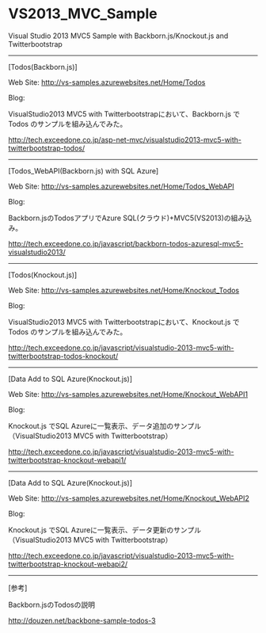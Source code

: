 VS2013_MVC_Sample
=================

Visual Studio 2013 MVC5 Sample with Backborn.js/Knockout.js and Twitterbootstrap

--------------------------------------------------------

[Todos(Backborn.js)]

Web Site: http://vs-samples.azurewebsites.net/Home/Todos

Blog: 

  VisualStudio2013 MVC5 with Twitterbootstrapにおいて、Backborn.js でTodos のサンプルを組み込んでみた。

  http://tech.exceedone.co.jp/asp-net-mvc/visualstudio2013-mvc5-with-twitterbootstrap-todos/
  
--------------------------------------------------------

[Todos_WebAPI(Backborn.js) with SQL Azure]

Web Site: http://vs-samples.azurewebsites.net/Home/Todos_WebAPI

Blog: 

  Backborn.jsのTodosアプリでAzure SQL(クラウド)+MVC5(VS2013)の組み込み。

  http://tech.exceedone.co.jp/javascript/backborn-todos-azuresql-mvc5-visualstudio2013/
  

--------------------------------------------------------

[Todos(Knockout.js)]

Web Site: http://vs-samples.azurewebsites.net/Home/Knockout_Todos

Blog: 

  VisualStudio2013 MVC5 with Twitterbootstrapにおいて、Knockout.js でTodos のサンプルを組み込んでみた。

  http://tech.exceedone.co.jp/javascript/visualstudio-2013-mvc5-with-twitterbootstrap-todos-knockout/
  

--------------------------------------------------------


[Data Add to SQL Azure(Knockout.js)]

Web Site: http://vs-samples.azurewebsites.net/Home/Knockout_WebAPI1

Blog: 

  Knockout.js でSQL Azureに一覧表示、データ追加のサンプル（VisualStudio2013 MVC5 with Twitterbootstrap）

  http://tech.exceedone.co.jp/javascript/visualstudio-2013-mvc5-with-twitterbootstrap-knockout-webapi1/
  

--------------------------------------------------------


[Data Add to SQL Azure(Knockout.js)]

Web Site: http://vs-samples.azurewebsites.net/Home/Knockout_WebAPI2

Blog: 

  Knockout.js でSQL Azureに一覧表示、データ更新のサンプル（VisualStudio2013 MVC5 with Twitterbootstrap）

  http://tech.exceedone.co.jp/javascript/visualstudio-2013-mvc5-with-twitterbootstrap-knockout-webapi2/
  

--------------------------------------------------------

[参考]

Backborn.jsのTodosの説明

http://douzen.net/backbone-sample-todos-3
